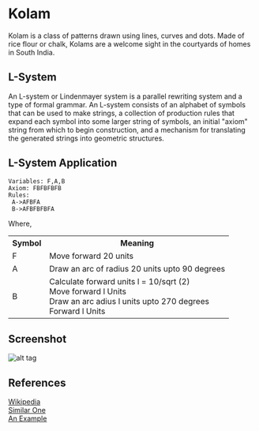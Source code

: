 # Kolam
 Kolam is a class of patterns drawn using lines, curves and dots. Made of rice flour or chalk, Kolams are a welcome sight in the courtyards of homes in South India.
 ## L-System
 An L-system or Lindenmayer system is a parallel rewriting system and a type of formal grammar. An L-system consists of an alphabet of symbols that can be used to make strings, a collection of production rules that expand each symbol into some larger string of symbols, an initial "axiom" string from which to begin construction, and a mechanism for translating the generated strings into geometric structures.
 ## L-System Application
 ```
 Variables: F,A,B 
 Axiom: FBFBFBFB
 Rules:
  A->AFBFA 
  B->AFBFBFBFA 
  ```
  Where, 
  <table>
 <th>Symbol</th><th>Meaning</th></tr>
 <tr><td>F</td><td> Move forward 20 units</td>
<tr><td>A</td><td>Draw an arc of radius 20 units upto 90 degrees <br>
<tr><td rowspan="4">B</td><td>
  Calculate forward units l = 10/sqrt (2)<br>
  Move forward l Units<br>
  Draw an arc adius l units upto 270 degrees<br>
 Forward l Units</td>
  </table>
  
## Screenshot
![alt tag](https://github.com/Dhanya-Abhirami/Kolam-Generator/blob/master/output.png)
## References
[Wikipedia](https://en.wikipedia.org/wiki/L-system) <br>
[Similar One](https://imaginary.org/film/mathlapse-l-system-for-single-knot-kolam-pattern-generation) <br>
[An Example](https://gist.github.com/jhubley/3cc23bf95bb5acaaad09152878a13d3b) <br>
